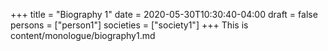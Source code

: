 +++
title = "Biography 1"
date = 2020-05-30T10:30:40-04:00
draft = false
persons = ["person1"]
societies = ["society1"]
+++
This is content/monologue/biography1.md
